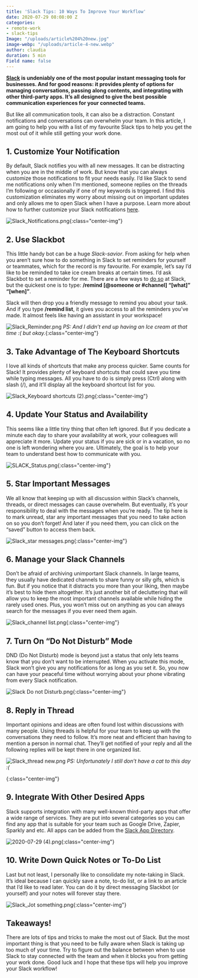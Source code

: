 ```yaml
---
title: 'Slack Tips: 10 Ways To Improve Your Workflow'
date: 2020-07-29 08:08:00 Z
categories:
- remote-work
- slack-tips
Image: "/uploads/article%204%20new.jpg"
image-webp: "/uploads/article-4-new.webp"
author: claudia
duration: 5 min
Field name: false
---
```


**[Slack](https://slack.com/intl/en-id/) is undeniably one of the most popular instant messaging tools for businesses. And for good reasons: it provides plenty of options for managing conversations, passing along contents, and integrating with other third-party apps. It’s all designed to give the best possible communication experiences for your connected teams.**

<!--more-->

But like all communication tools, it can also be a distraction. Constant notifications and conversations can overwhelm your team. In this article, I am going to help you with a list of my favourite Slack tips to help you get the most out of it while still getting your work done.

## 1. Customize Your Notification

By default, Slack notifies you with all new messages. It can be distracting when you are in the middle of work. But know that you can always customize those notifications to fit your needs easily. I’d like Slack to send me notifications only when I’m mentioned, someone replies on the threads I’m following or occasionally if one of my keywords is triggered. I find this customization eliminates my worry about missing out on important updates and only allows me to open Slack when I have a purpose. Learn more about how to further customize your Slack notifications [here](https://slack.com/intl/en-id/help/articles/201355156-Guide-to-desktop-notifications).

![Slack_Notifications.png](/uploads/Slack_Notifications.png){:class="center-img"}

## 2. Use Slackbot

This little handy bot can be a huge *Slack-savior*. From asking for help when you aren’t sure how to do something in Slack to set reminders for yourself or teammates, which for the record is my favourite. For example, let’s say I’d like to be reminded to take ice cream breaks at certain times. I’d ask Slackbot to set a reminder for me. There are a few ways to [do so](https://slack.com/intl/en-id/help/articles/208423427-Set-a-reminder#delete-a-reminder) at Slack, but the quickest one is to type: **/remind \[@someone or #channel\] “\[what\]” “\[when\]”**.

Slack will then drop you a friendly message to remind you about your task. And if you type **/remind list**, it gives you access to all the reminders you’ve made. It almost feels like having an assistant in your workspace!

![Slack_Reminder.png](/uploads/Slack_Reminder.png)
*PS: And I didn’t end up having an Ice cream at that time :( but okay.*{:class="center-img"}

## 3. Take Advantage of The Keyboard Shortcuts

I love all kinds of shortcuts that make any process quicker. Same counts for Slack! It provides plenty of keyboard shortcuts that could save you time while typing messages. All you have to do is simply press (Ctrl) along with slash (/), and it’ll display all the keyboard shortcut list for you.

![Slack_Keyboard shortcuts (2).png](/uploads/Slack_Keyboard%20shortcuts%20(2).png){:class="center-img"}

## 4. Update Your Status and Availability

This seems like a little tiny thing that often left ignored. But if you dedicate a minute each day to share your availability at work, your colleagues will appreciate it more. Update your status if you are sick or in a vacation, so no one is left wondering where you are. Ultimately, the goal is to help your team to understand best how to communicate with you.

![SLACK_Status.png](/uploads/SLACK_Status.png){:class="center-img"}

## 5. Star Important Messages

We all know that keeping up with all discussion within Slack’s channels, threads, or direct messages can cause overwhelm. But eventually, it’s your responsibility to deal with the messages when you’re ready. The tip here is to mark unread, star any important messages that you need to take action on so you don’t forget! And later if you need them, you can click on the “saved” button to access them back.

![Slack_star messages.png](/uploads/Slack_star%20messages.png){:class="center-img"}

## 6. Manage your Slack Channels

Don’t be afraid of archiving unimportant Slack channels. In large teams, they usually have dedicated channels to share funny or silly gifs, which is fun. But if you notice that it distracts you more than your liking, then maybe it’s best to hide them altogether. It’s just another bit of decluttering that will allow you to keep the most important channels available while hiding the rarely used ones. Plus, you won’t miss out on anything as you can always search for the messages if you ever need them again.

![Slack_channel list.png](/uploads/Slack_channel%20list.png){:class="center-img"}

## 7. Turn On  “Do Not Disturb” Mode

DND (Do Not Disturb) mode is beyond just a status that only lets teams know that you don’t want to be interrupted. When you activate this mode, Slack won’t give you any notifications for as long as you set it. So, you now can have your peaceful time without worrying about your phone vibrating from every Slack notification.

![Slack Do not Disturb.png](/uploads/Slack%20Do%20not%20Disturb.png){:class="center-img"}

## 8. Reply in Thread

Important opinions and ideas are often found lost within discussions with many people. Using threads is helpful for your team to keep up with the conversations they need to follow. It’s more neat and efficient than having to mention a person in normal chat. They’ll get notified of your reply and all the following replies will be kept there in one organized list.

![Slack_thread new.png](/uploads/Slack_thread%20new.png)
*PS: Unfortunately I still don’t have a cat to this day :(*

{:class="center-img"}

## 9. Integrate With Other Desired Apps

Slack supports integration with many well-known third-party apps that offer a wide range of services. They are put into several categories so you can find any app that is suitable for your team such as Google Drive, Zapier, Sparkly and etc. All apps can be added from the [Slack App Directory](https://sparkly-group.slack.com/apps).

![2020-07-29 (4).png](/uploads/2020-07-29%20(4).png){:class="center-img"}

## 10. Write Down Quick Notes or To-Do List

Last but not least, I personally like to consolidate my note-taking in Slack. It’s ideal because I can quickly save a note, to-do list, or a link to an article that I’d like to read later. You can do it by direct messaging Slackbot (or yourself) and your notes will forever stay there.

![Slack_Jot something.png](/uploads/Slack_Jot%20something.png){:class="center-img"}

## Takeaways!

There are lots of tips and tricks to make the most out of Slack. But the most important thing is that you need to be fully aware when Slack is taking up too much of your time. Try to figure out the balance between when to use Slack to stay connected with the team and when it blocks you from getting your work done. Good luck and I hope that these tips will help you improve your Slack workflow!